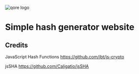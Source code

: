 ![qore logo](https://qore.no/res/logo-text-100.png)

# Simple hash generator website

## Credits

JavaScript Hash Functions
https://github.com/jbt/js-crypto

jsSHA
https://github.com/Caligatio/jsSHA
